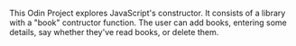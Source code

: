 This Odin Project explores JavaScript's constructor. It consists of  a library with a "book" contructor function. The user can add books, entering some details, say whether they've read books, or delete them. 
